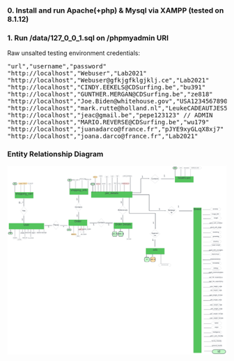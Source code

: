 ### 0. Install and run Apache(+php) & Mysql via XAMPP (tested on 8.1.12)

### 1. Run /data/127_0_0_1.sql on /phpmyadmin URI

Raw unsalted testing environment credentials: 
<pre>
"url","username","password"
"http://localhost","Webuser","Lab2021"
"http://localhost","Webuser@gfkjgfklgjklj.ce","Lab2021"
"http://localhost","CINDY.EEKELS@CDSurfing.be","bu391"
"http://localhost","GUNTHER.MERGAN@CDSurfing.be","ze818"
"http://localhost","Joe.Biden@whitehouse.gov","USA1234567890" // ADMIN
"http://localhost","mark.rutte@holland.nl","LeukeCADEAUTJES5478547497^&*" // ADMIN
"http://localhost","jeac@gmail.be","pepe123123" // ADMIN
"http://localhost","MARIO.REVERSE@CDSurfing.be","wu179"
"http://localhost","juanadarco@france.fr","pJYE9xyGLqX8xj7"
"http://localhost","joana.darco@france.fr","Lab2021"
</pre>

### Entity Relationship Diagram
![PHP.png](PHP.png)
